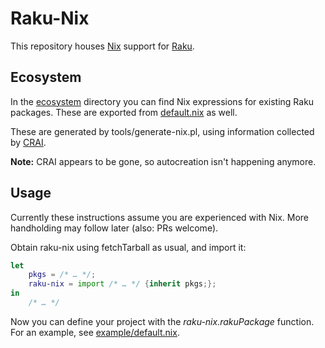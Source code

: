 Raku-Nix
========

This repository houses [Nix] support for [Raku].

[Nix]: https://nixos.org/nix/
[Raku]: https://raku.org

Ecosystem
---------

In the [ecosystem](ecosystem) directory you can find
Nix expressions for existing Raku packages.
These are exported from [default.nix](default.nix) as well.

These are generated by tools/generate-nix.pl,
using information collected by [CRAI].

[CRAI]: https://crai.foldr.nl

**Note:** CRAI appears to be gone, so autocreation isn't happening anymore.

Usage
-----

Currently these instructions assume you are experienced with Nix.
More handholding may follow later (also: PRs welcome).

Obtain raku-nix using fetchTarball as usual, and import it:

```nix
let
    pkgs = /* … */;
    raku-nix = import /* … */ {inherit pkgs;};
in
    /* … */
```

Now you can define your project with the _raku-nix.rakuPackage_ function.
For an example, see [example/default.nix](example/default.nix).
